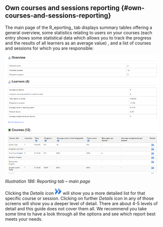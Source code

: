 ## Own courses and sessions reporting {#own-courses-and-sessions-reporting}

The main page of the R_eporting_ tab displays summary tables offering a general overview, some statistics relating to users on your courses (each entry shows some statistical data which allows you to track the progress and the results of all learners as an average value) , and a list of courses and sessions for which you are responsible:

![](../assets/images254.png)

*Illustration 186: Reporting tab – main page*

Clicking the _Details_ icon ![](../assets/graphics365.gif) will show you a more detailed list for that specific course or session. Clicking on further _Details_ icon in any of those screens will show you a deeper level of detail. There are about 4-5 levels of detail and this guide does not cover them all. We recommend you take some time to have a look through all the options and see which report best meets your needs.
